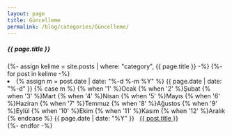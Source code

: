 ```yaml
---
layout: page
title: Güncelleme
permalink: /blog/categories/Güncelleme/
---
```

 
<h5> {{ page.title }} </h5>
<div class="card">
{%- assign kelime = site.posts
                  | where: "category", {{ page.title }}
                -%}
{%- for post in kelime -%}
    <li class="category-posts"><span>{% assign m = post.date | date: "%-d %-m %Y" %}
{{ page.date | date: "%-d" }}
{% case m %}
    {% when '1' %}Ocak
    {% when '2' %}Şubat
    {% when '3' %}Mart
    {% when '4' %}Nisan
    {% when '5' %}Mayıs
    {% when '6' %}Haziran
    {% when '7' %}Temmuz
    {% when '8' %}Ağustos
    {% when '9' %}Eylül
    {% when '10' %}Ekim
    {% when '11' %}Kasım
    {% when '12' %}Aralık
{% endcase %}
{{ page.date | date: "%Y" }}</span> &nbsp; <a href="{{ post.url }}">{{ post.title }}</a></li>
{%- endfor -%}

</div>
